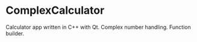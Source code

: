 # ComplexCalculator
Calculator app written in C++ with Qt. Complex number handling. Function builder.
